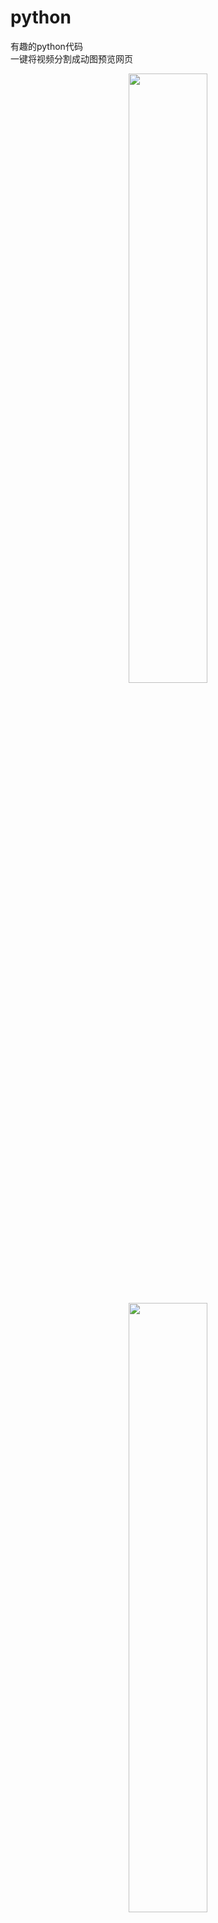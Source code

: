 # python
有趣的python代码
<br>
一键将视频分割成动图预览网页
<br>
<div align=center><img src="https://raw.githubusercontent.com/lele1894/python/main/images/01.png" width=50% height=50% /></div>
<br>
<div align=center><img src="https://raw.githubusercontent.com/lele1894/python/main/images/02.gif" width=50% height=50% /></div>
<br>
<br>
“.exe”结尾都是可执行文件，优点是不用自行安装模块。<br>
------需要下载ffmpeg并正确把ffmpeg添加到win环境变量。<br>
------也可以将"ffmpeg.exe" "ffprobe.exe" ，放到exe文件同目录。<br>
<br>
“.py”结尾的文件是源码，需要请自行安装所需模块。<br>
<br>
<div align=center><img src="https://lele1894.tk/img/logo.png"></div>
<br>
